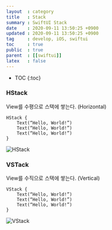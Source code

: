 ```yaml
---
layout  : category
title   : Stack
summary : SwiftUI Stack
date    : 2020-09-11 13:50:25 +0900
updated : 2020-09-11 13:50:25 +0900
tag     : develop, iOS, swiftui
toc     : true
public  : true
parent  : [[swiftui]]
latex   : false
---
```

* TOC
{:toc}

### HStack
View를 수평으로 스택에 쌓는다. (Horizontal)
```
HStack {
	Text(“Hello, World!”)
	Text(“Hello, World!”)
	Text(“Hello, World!”)
}
```
![HStack](../../img/swiftui-stack/hstack.png)

### VSTack
View를 수직으로 스택에 쌓는다. (Vertical)
```
VStack {
	Text(“Hello, World!”)
	Text(“Hello, World!”)
	Text(“Hello, World!”)
}
```
![VStack](../../img/swiftui-stack/vstack.png)